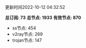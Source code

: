 更新时间2022-10-12 04:32:52

**总订阅: 73**
**总节点: 1933**
**有效节点: 870**
- ss节点: 454
- v2ray节点: 269
- trojan节点: 147
